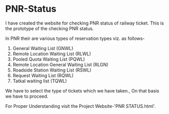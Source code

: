# PNR-Status
I have created the website for checking PNR status of railway ticket. This is the prototype of the checking PNR status. 

In PNR their are various types of reservation types viz. as follows-
  1. General Waiting List (GNWL)
  2. Remote Location Waiting List (RLWL)
  3. Pooled Quota Waiting List (PQWL)
  4. Remote Location General Waiting List (RLGN)
  5. Roadside Station Waiting List (RSWL)
  6. Request Waiting List (RQWL)
  7. Tatkal waiting list (TQWL)
  
  We have to select the type of tickets which we have taken., On that basis we have to proceed.
  
  For Proper Understanding visit the Project Website-'PNR STATUS.html'.
